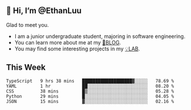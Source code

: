 ## 👋 Hi, I’m @EthanLuu

Glad to meet you.

- I am a junior undergraduate student, majoring in software engineering.
- You can learn more about me at my [📝BLOG](https://blog.ethanloo.top).
- You may find some interesting projects in my [💡LAB](https://lab.ethanloo.top).

## This Week
<!--START_SECTION:waka-->
```text
TypeScript   9 hrs 38 mins   ███████████████████▓░░░░░   78.69 % 
YAML         1 hr            ██░░░░░░░░░░░░░░░░░░░░░░░   08.20 % 
CSS          38 mins         █▒░░░░░░░░░░░░░░░░░░░░░░░   05.28 % 
Python       29 mins         █░░░░░░░░░░░░░░░░░░░░░░░░   04.05 % 
JSON         15 mins         ▓░░░░░░░░░░░░░░░░░░░░░░░░   02.16 % 
```
<!--END_SECTION:waka-->
